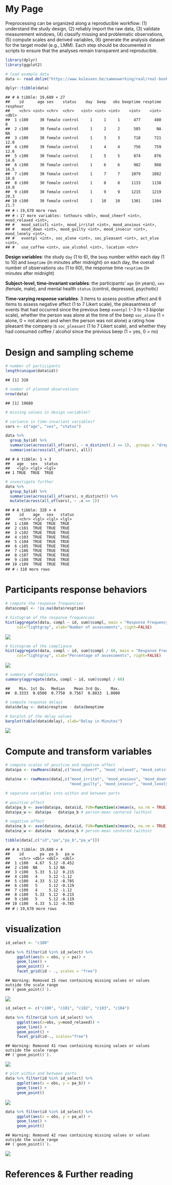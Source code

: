 My Page
================

Preprocessing can be organized along a reproducible workflow: (1)
understand the study design, (2) reliably import the raw data, (3)
validate measurement windows, (4) classify missing and problematic
observations, (5) compute scales and derived variables, (6) generate the
analysis dataset for the target model (e.g., LMM). Each step should be
documented in scripts to ensure that the analyses remain transparent and
reproducible.

``` r
library(dplyr)
library(ggplot2)
```

``` r
# load example data
data <- read.delim("https://www.kuleuven.be/samenwerking/real/real-book/viechtbauer2022_data_esmda_example")

dplyr::tibble(data)
```

    ## # A tibble: 19,680 × 27
    ##    id      age sex    status    day  beep   obs beeptime resptime resphour
    ##    <chr> <int> <chr>  <chr>   <int> <int> <int>    <int>    <int>    <dbl>
    ##  1 c100     30 female control     1     1     1      477      480      8  
    ##  2 c100     30 female control     1     2     2      585       NA     NA  
    ##  3 c100     30 female control     1     3     3      718      721     12.0
    ##  4 c100     30 female control     1     4     4      756      759     12.6
    ##  5 c100     30 female control     1     5     5      874      876     14.6
    ##  6 c100     30 female control     1     6     6      982      988     16.5
    ##  7 c100     30 female control     1     7     7     1079     1082     18.0
    ##  8 c100     30 female control     1     8     8     1133     1138     19.0
    ##  9 c100     30 female control     1     9     9     1215     1219     20.3
    ## 10 c100     30 female control     1    10    10     1301     1304     21.7
    ## # ℹ 19,670 more rows
    ## # ℹ 17 more variables: tothours <dbl>, mood_cheerf <int>, mood_relaxed <int>,
    ## #   mood_satisfi <int>, mood_irritat <int>, mood_anxious <int>,
    ## #   mood_down <int>, mood_guilty <int>, mood_insecur <int>, mood_lonely <int>,
    ## #   eventpl <int>, soc_alone <int>, soc_pleasant <int>, act_else <int>,
    ## #   use_coffee <int>, use_alcohol <int>, location <chr>

**Design variables**: the study `day` (1 to 6), the `beep` number within
each day (1 to 10) and `beeptime` (in minutes after midnight) on each
day, the overall number of observations `obs` (1 to 60), the response
time `resptime` (in minutes after midnight)

**Subject-level, time-invariant variables**: the participants’ `age` (in
years), `sex` (female, male), and mental health `status` (control,
depressed, psychotic)

**Time-varying response variables**: 3 items to assess positive affect
and 6 items to assess negative affect (1 to 7 Likert scale), the
pleasantness of events that had occurred since the previous beep
`eventpl` (−3 to +3 bipolar scale), whether the person was alone at the
time of the beep `soc_alone` (1 = alone, 0 = not alone) and when the
person was not alone) a rating how pleasant the company is
`soc_pleasant` (1 to 7 Likert scale), and whether they had consumed
coffee / alcohol since the previous beep (1 = yes, 0 = no)

# Design and sampling scheme

``` r
# number of participants
length(unique(data$id))
```

    ## [1] 328

``` r
# number of planned observations 
nrow(data)
```

    ## [1] 19680

``` r
# missing values in design variables?
```

``` r
# variance in time-invariant variables?
vars <- c("age", "sex", "status")

data %>%
  group_by(id) %>%
  summarise(across(all_of(vars), ~ n_distinct(.) == 1), .groups = "drop") %>%
  summarise(across(all_of(vars), all))
```

    ## # A tibble: 1 × 3
    ##   age   sex   status
    ##   <lgl> <lgl> <lgl> 
    ## 1 TRUE  TRUE  TRUE

``` r
# investigate further
data %>%
  group_by(id) %>%
  summarise(across(all_of(vars), n_distinct)) %>%
  mutate(across(all_of(vars), ~ .x == 1))
```

    ## # A tibble: 328 × 4
    ##    id    age   sex   status
    ##    <chr> <lgl> <lgl> <lgl> 
    ##  1 c100  TRUE  TRUE  TRUE  
    ##  2 c101  TRUE  TRUE  TRUE  
    ##  3 c102  TRUE  TRUE  TRUE  
    ##  4 c103  TRUE  TRUE  TRUE  
    ##  5 c104  TRUE  TRUE  TRUE  
    ##  6 c105  TRUE  TRUE  TRUE  
    ##  7 c106  TRUE  TRUE  TRUE  
    ##  8 c107  TRUE  TRUE  TRUE  
    ##  9 c108  TRUE  TRUE  TRUE  
    ## 10 c109  TRUE  TRUE  TRUE  
    ## # ℹ 318 more rows

# Participants response behaviors

``` r
# compute the response frequencies
data$compl <- !is.na(data$resptime)

# histogram of the response frequencies
hist(aggregate(data, compl ~ id, sum)$compl, main = "Response Frequency",
     col="lightgray", xlab="Number of assessments", right=FALSE)
```

![](2_files/figure-gfm/unnamed-chunk-7-1.png)<!-- -->

``` r
# histogram of the compliance
hist(aggregate(data, compl ~ id, sum)$compl / 60, main = "Response Frequency",
     col="lightgray", xlab="Percentage of assessments", right=FALSE)
```

![](2_files/figure-gfm/unnamed-chunk-7-2.png)<!-- -->

``` r
# summary of compliance
summary(aggregate(data, compl ~ id, sum)$compl / 60)
```

    ##    Min. 1st Qu.  Median    Mean 3rd Qu.    Max. 
    ##  0.3333  0.6500  0.7750  0.7567  0.8833  1.0000

``` r
# compute response delays
data$delay <- data$resptime - data$beeptime

# barplot of the delay values
barplot(table(data$delay), xlab="Delay in Minutes")
```

![](2_files/figure-gfm/unnamed-chunk-8-1.png)<!-- -->

# Compute and transform variables

``` r
# compute scales of positive and negative affect
data$pa <- rowMeans(data[,c("mood_cheerf", "mood_relaxed", "mood_satisfi")])

data$na <- rowMeans(data[,c("mood_irritat", "mood_anxious", "mood_down", 
                            "mood_guilty", "mood_insecur", "mood_lonely")])
```

``` r
# separate variables into within and between parts

# positive affect
data$pa_b <- ave(data$pa, data$id, FUN=function(x)mean(x, na.rm = TRUE)) # person-mean (between)
data$pa_w <- data$pa - data$pa_b # person-mean centered (within)

# negative affect
data$na_b <- ave(data$na, data$id, FUN=function(x)mean(x, na.rm = TRUE)) # person-mean (between)
data$na_w <- data$na - data$na_b # person-mean centered (within)

tibble(data[,c("id","pa","pa_b","pa_w")])
```

    ## # A tibble: 19,680 × 4
    ##    id       pa  pa_b   pa_w
    ##    <chr> <dbl> <dbl>  <dbl>
    ##  1 c100   4.67  5.12 -0.452
    ##  2 c100  NA     5.12 NA    
    ##  3 c100   5.33  5.12  0.215
    ##  4 c100   4     5.12 -1.12 
    ##  5 c100   4.33  5.12 -0.785
    ##  6 c100   5     5.12 -0.119
    ##  7 c100   4     5.12 -1.12 
    ##  8 c100   5.33  5.12  0.215
    ##  9 c100   5     5.12 -0.119
    ## 10 c100   4.33  5.12 -0.785
    ## # ℹ 19,670 more rows

# visualization

``` r
id_select <- "c100"

data %>% filter(id %in% id_select) %>%
     ggplot(aes(x = obs, y = pa)) +
     geom_line() +
     geom_point() +
     facet_grid(id ~ ., scales = "free") 
```

    ## Warning: Removed 15 rows containing missing values or values outside the scale range
    ## (`geom_point()`).

![](2_files/figure-gfm/unnamed-chunk-11-1.png)<!-- -->

``` r
id_select <- c("c100", "c101", "c102", "c103", "c104")

data %>% filter(id %in% id_select) %>%
     ggplot(aes(x=obs, y=mood_relaxed)) +
     geom_line() +
     geom_point() +
     facet_grid(id~., scales="free") 
```

    ## Warning: Removed 41 rows containing missing values or values outside the scale range
    ## (`geom_point()`).

![](2_files/figure-gfm/unnamed-chunk-12-1.png)<!-- -->

``` r
# plot within and between parts
data %>% filter(id %in% id_select) %>%
     ggplot(aes(x = obs, y = pa_b)) +
     geom_line() +
     geom_point() 
```

![](2_files/figure-gfm/unnamed-chunk-14-1.png)<!-- -->

``` r
data %>% filter(id %in% id_select) %>%
     ggplot(aes(x = obs, y = pa_w)) +
     geom_line() +
     geom_point() 
```

    ## Warning: Removed 42 rows containing missing values or values outside the scale range
    ## (`geom_point()`).

![](2_files/figure-gfm/unnamed-chunk-14-2.png)<!-- -->

# References & Further reading
